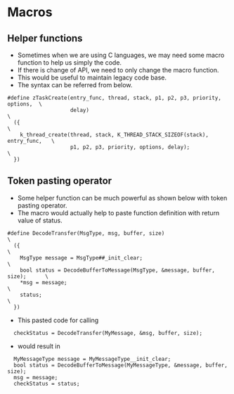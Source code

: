 # Macros 

## Helper functions
- Sometimes when we are using C languages, we may need some macro function to help us simply the code.
- If there is change of API, we need to only change the macro function.
- This would be useful to maintain legacy code base.
- The syntax can be referred from below.
  
```
#define zTaskCreate(entry_func, thread, stack, p1, p2, p3, priority, options,  \
                    delay)                                                     \
  ({                                                                           \
    k_thread_create(thread, stack, K_THREAD_STACK_SIZEOF(stack), entry_func,   \
                    p1, p2, p3, priority, options, delay);                     \
  })

```

## Token pasting operator

- Some helper function can be much powerful as shown below with token pasting operator.
- The macro would actually help to paste function definition with return value of status.
  
```
#define DecodeTransfer(MsgType, msg, buffer, size)                             \
  ({                                                                           \
    MsgType message = MsgType##_init_clear;                                     \
    bool status = DecodeBufferToMessage(MsgType, &message, buffer, size);      \
    *msg = message;                                                            \
    status;                                                                    \
  })
```

- This pasted code for calling

```
  checkStatus = DecodeTransfer(MyMessage, &msg, buffer, size);
```

- would result in

```
  MyMessageType message = MyMessageType__init_clear;
  bool status = DecodeBufferToMessage(MyMessageType, &message, buffer, size);
  msg = message;
  checkStatus = status;
```